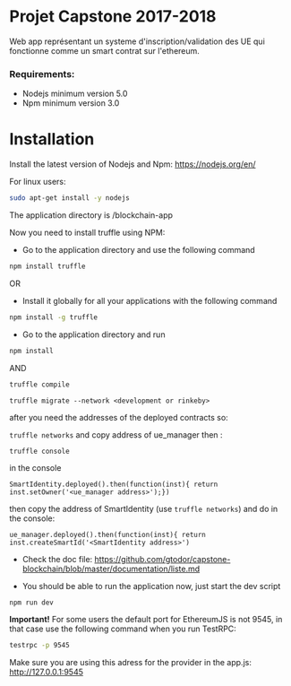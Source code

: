 # Projet Capstone 2017-2018

Web app représentant un systeme d'inscription/validation des UE qui fonctionne comme un smart contrat sur l'ethereum.


### Requirements:
- Nodejs minimum version 5.0
- Npm minimum version 3.0

# Installation
Install the latest version of Nodejs and Npm:
https://nodejs.org/en/

For linux users: 
```sh
sudo apt-get install -y nodejs
```

The application directory is /blockchain-app

Now you need to install truffle using NPM:
- Go to the application directory and use the following command
```sh
npm install truffle
```

OR

- Install it globally for all your applications with the following command

```sh
npm install -g truffle
```

- Go to the application directory and run
```sh
npm install
```
AND
```sh
truffle compile
```
```truffle migrate --network <development or rinkeby>```

after you need the addresses of the deployed contracts so:

```truffle networks``` and copy address of ue_manager then :

```truffle console```

in the console

```SmartIdentity.deployed().then(function(inst){ return inst.setOwner('<ue_manager address>');})```

then copy the address of SmartIdentity (use ```truffle networks```) and do in the console:

```ue_manager.deployed().then(function(inst){ return inst.createSmartId('<SmartIdentity address>')```

- Check the doc file:  https://github.com/gtodor/capstone-blockchain/blob/master/documentation/liste.md

- You should be able to run the application now, just start the dev script
```sh
npm run dev
```
**Important!** For some users the default port for EthereumJS is not 9545, in that case use the following command when you run TestRPC:
```sh
testrpc -p 9545
```
Make sure you are using this adress for the provider in the app.js: http://127.0.0.1:9545


